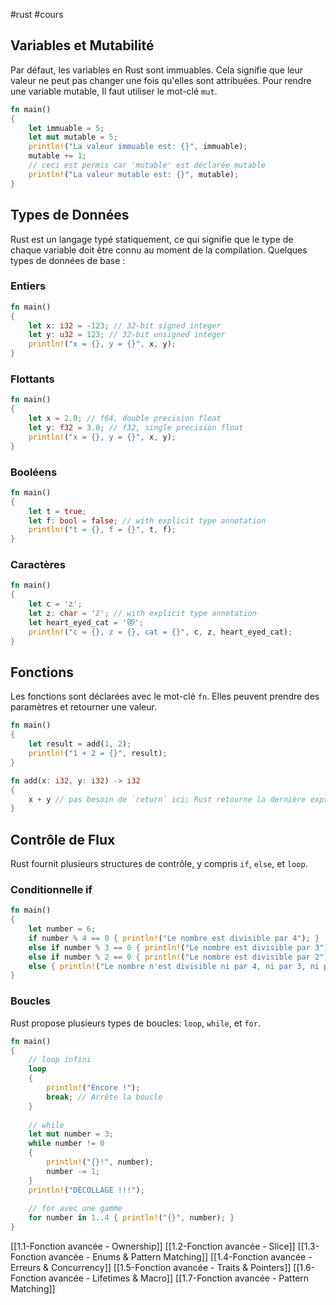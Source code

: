 #rust #cours

## Variables et Mutabilité

Par défaut, les variables en Rust sont immuables. Cela signifie que leur valeur ne peut pas changer une fois qu'elles sont attribuées. Pour rendre une variable mutable, Il faut utiliser le mot-clé `mut`.


```rust
fn main() 
{     
	let immuable = 5;
	let mut mutable = 5;
	println!("La valeur immuable est: {}", immuable);
	mutable += 1; 
	// ceci est permis car 'mutable' est déclarée mutable     
	println!("La valeur mutable est: {}", mutable); 
}
```

## Types de Données

Rust est un langage typé statiquement, ce qui signifie que le type de chaque variable doit être connu au moment de la compilation. Quelques types de données de base :

### Entiers


```rust
fn main() 
{     
	let x: i32 = -123; // 32-bit signed integer     
	let y: u32 = 123; // 32-bit unsigned integer     
	println!("x = {}, y = {}", x, y);
}
```

### Flottants

```rust
fn main() 
{     
	let x = 2.0; // f64, double precision float     
	let y: f32 = 3.0; // f32, single precision float     
	println!("x = {}, y = {}", x, y); 
}
```

### Booléens

```rust
fn main() 
{     
	let t = true;     
	let f: bool = false; // with explicit type annotation     
	println!("t = {}, f = {}", t, f); 
}
```

### Caractères


```rust
fn main() 
{     
	let c = 'z';     
	let z: char = 'ℤ'; // with explicit type annotation     
	let heart_eyed_cat = '😻';     
	println!("c = {}, z = {}, cat = {}", c, z, heart_eyed_cat); 
}
```

## Fonctions

Les fonctions sont déclarées avec le mot-clé `fn`. Elles peuvent prendre des paramètres et retourner une valeur.


```rust
fn main()
{     
	let result = add(1, 2);     
	println!("1 + 2 = {}", result); 
}  

fn add(x: i32, y: i32) -> i32 
{     
	x + y // pas besoin de `return` ici; Rust retourne la dernière expression 
}
```

## Contrôle de Flux

Rust fournit plusieurs structures de contrôle, y compris `if`, `else`, et `loop`.

### Conditionnelle if


```rust
fn main() 
{     
	let number = 6;      
	if number % 4 == 0 { println!("Le nombre est divisible par 4"); } 
	else if number % 3 == 0 { println!("Le nombre est divisible par 3"); } 
	else if number % 2 == 0 { println!("Le nombre est divisible par 2"); } 
	else { println!("Le nombre n'est divisible ni par 4, ni par 3, ni par 2"); } 
}
```

### Boucles

Rust propose plusieurs types de boucles: `loop`, `while`, et `for`.

```rust
fn main() 
{     
	// loop infini     
	loop 
	{    
		println!("Encore !");         
		break; // Arrête la boucle     
	}     
	 
	// while     
	let mut number = 3;     
	while number != 0 
	{         
		println!("{}!", number);         
		number -= 1;     
	}     
	println!("DÉCOLLAGE !!!");  
	    
	// for avec une gamme     
	for number in 1..4 { println!("{}", number); }
}
```

[[1.1-Fonction avancée - Ownership]]
[[1.2-Fonction avancée - Slice]]
[[1.3-Fonction avancée - Enums & Pattern Matching]]
[[1.4-Fonction avancée - Erreurs & Concurrency]]
[[1.5-Fonction avancée - Traits & Pointers]]
[[1.6-Fonction avancée - Lifetimes & Macro]]
[[1.7-Fonction avancée - Pattern Matching]]




